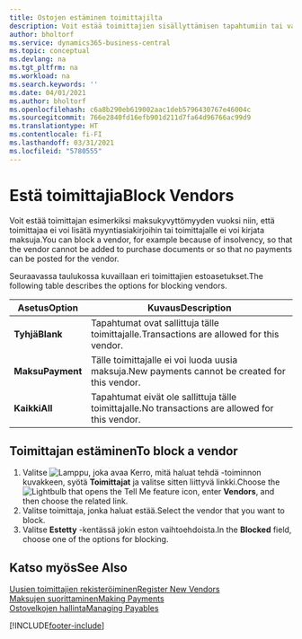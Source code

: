 ```yaml
---
title: Ostojen estäminen toimittajilta
description: Voit estää toimittajien sisällyttämisen tapahtumiin tai vain estää uudet maksut heille.
author: bholtorf
ms.service: dynamics365-business-central
ms.topic: conceptual
ms.devlang: na
ms.tgt_pltfrm: na
ms.workload: na
ms.search.keywords: ''
ms.date: 04/01/2021
ms.author: bholtorf
ms.openlocfilehash: c6a8b290eb619002aac1deb5796430767e46004c
ms.sourcegitcommit: 766e2840fd16efb901d211d7fa64d96766ac99d9
ms.translationtype: HT
ms.contentlocale: fi-FI
ms.lasthandoff: 03/31/2021
ms.locfileid: "5780555"
---
```

# <a name="block-vendors"></a><span data-ttu-id="431b2-103">Estä toimittajia</span><span class="sxs-lookup"><span data-stu-id="431b2-103">Block Vendors</span></span>
<span data-ttu-id="431b2-104">Voit estää toimittajan esimerkiksi maksukyvyttömyyden vuoksi niin, että toimittajaa ei voi lisätä myyntiasiakirjoihin tai toimittajalle ei voi kirjata maksuja.</span><span class="sxs-lookup"><span data-stu-id="431b2-104">You can block a vendor, for example because of insolvency, so that the vendor cannot be added to purchase documents or so that no payments can be posted for the vendor.</span></span>

<span data-ttu-id="431b2-105">Seuraavassa taulukossa kuvaillaan eri toimittajien estoasetukset.</span><span class="sxs-lookup"><span data-stu-id="431b2-105">The following table describes the options for blocking vendors.</span></span>  

|<span data-ttu-id="431b2-106">Asetus</span><span class="sxs-lookup"><span data-stu-id="431b2-106">Option</span></span>|<span data-ttu-id="431b2-107">Kuvaus</span><span class="sxs-lookup"><span data-stu-id="431b2-107">Description</span></span>|  
|--------------------|------------|  
|<span data-ttu-id="431b2-108">**Tyhjä**</span><span class="sxs-lookup"><span data-stu-id="431b2-108">**Blank**</span></span>|<span data-ttu-id="431b2-109">Tapahtumat ovat sallittuja tälle toimittajalle.</span><span class="sxs-lookup"><span data-stu-id="431b2-109">Transactions are allowed for this vendor.</span></span>|
|<span data-ttu-id="431b2-110">**Maksu**</span><span class="sxs-lookup"><span data-stu-id="431b2-110">**Payment**</span></span>|<span data-ttu-id="431b2-111">Tälle toimittajalle ei voi luoda uusia maksuja.</span><span class="sxs-lookup"><span data-stu-id="431b2-111">New payments cannot be created for this vendor.</span></span>|  
|<span data-ttu-id="431b2-112">**Kaikki**</span><span class="sxs-lookup"><span data-stu-id="431b2-112">**All**</span></span>|<span data-ttu-id="431b2-113">Tapahtumat eivät ole sallittuja tälle toimittajalle.</span><span class="sxs-lookup"><span data-stu-id="431b2-113">No transactions are allowed for this vendor.</span></span>|  

## <a name="to-block-a-vendor"></a><span data-ttu-id="431b2-114">Toimittajan estäminen</span><span class="sxs-lookup"><span data-stu-id="431b2-114">To block a vendor</span></span>  
1. <span data-ttu-id="431b2-115">Valitse ![Lamppu, joka avaa Kerro, mitä haluat tehdä -toiminnon](media/ui-search/search_small.png "Kerro, mitä haluat tehdä") kuvakkeen, syötä **Toimittajat** ja valitse sitten liittyvä linkki.</span><span class="sxs-lookup"><span data-stu-id="431b2-115">Choose the ![Lightbulb that opens the Tell Me feature](media/ui-search/search_small.png "Tell me what you want to do") icon, enter **Vendors**, and then choose the related link.</span></span>
2. <span data-ttu-id="431b2-116">Valitse toimittaja, jonka haluat estää.</span><span class="sxs-lookup"><span data-stu-id="431b2-116">Select the vendor that you want to block.</span></span>
3. <span data-ttu-id="431b2-117">Valitse **Estetty** -kentässä jokin eston vaihtoehdoista.</span><span class="sxs-lookup"><span data-stu-id="431b2-117">In the **Blocked** field, choose one of the options for blocking.</span></span>

## <a name="see-also"></a><span data-ttu-id="431b2-118">Katso myös</span><span class="sxs-lookup"><span data-stu-id="431b2-118">See Also</span></span>  
[<span data-ttu-id="431b2-119">Uusien toimittajien rekisteröiminen</span><span class="sxs-lookup"><span data-stu-id="431b2-119">Register New Vendors</span></span>](purchasing-how-register-new-vendors.md)  
[<span data-ttu-id="431b2-120">Maksujen suorittaminen</span><span class="sxs-lookup"><span data-stu-id="431b2-120">Making Payments</span></span>](payables-make-payments.md)  
[<span data-ttu-id="431b2-121">Ostovelkojen hallinta</span><span class="sxs-lookup"><span data-stu-id="431b2-121">Managing Payables</span></span>](payables-manage-payables.md)


[!INCLUDE[footer-include](includes/footer-banner.md)]